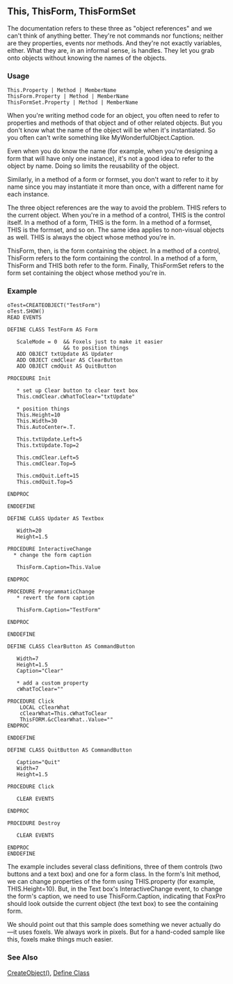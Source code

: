 ## This, ThisForm, ThisFormSet

The documentation refers to these three as "object references" and we can't think of anything better. They're not commands nor functions; neither are they properties, events nor methods. And they're not exactly variables, either. What they are, in an informal sense, is handles. They let you grab onto objects without knowing the names of the objects.

### Usage

```foxpro
This.Property | Method | MemberName
ThisForm.Property | Method | MemberName
ThisFormSet.Property | Method | MemberName
```

When you're writing method code for an object, you often need to refer to properties and methods of that object and of other related objects. But you don't know what the name of the object will be when it's instantiated. So you often can't write something like MyWonderfulObject.Caption.

Even when you do know the name (for example, when you're designing a form that will have only one instance), it's not a good idea to refer to the object by name. Doing so limits the reusability of the object. 

Similarly, in a method of a form or formset, you don't want to refer to it by name since you may instantiate it more than once, with a different name for each instance.

The three object references are the way to avoid the problem. THIS refers to the current object. When you're in a method of a control, THIS is the control itself. In a method of a form, THIS is the form. In a method of a formset, THIS is the formset, and so on. The same idea applies to non-visual objects as well. THIS is always the object whose method you're in.

ThisForm, then, is the form containing the object. In a method of a control, ThisForm refers to the form containing the control. In a method of a form, ThisForm and THIS both refer to the form. Finally, ThisFormSet refers to the form set containing the object whose method you're in.

### Example

```foxpro
oTest=CREATEOBJECT("TestForm")
oTest.SHOW()
READ EVENTS

DEFINE CLASS TestForm AS Form

   ScaleMode = 0  && Foxels just to make it easier
                  && to position things
   ADD OBJECT txtUpdate AS Updater
   ADD OBJECT cmdClear AS ClearButton
   ADD OBJECT cmdQuit AS QuitButton

PROCEDURE Init

   * set up Clear button to clear text box
   This.cmdClear.cWhatToClear="txtUpdate"

   * position things
   This.Height=10
   This.Width=30
   This.AutoCenter=.T.

   This.txtUpdate.Left=5
   This.txtUpdate.Top=2

   This.cmdClear.Left=5
   This.cmdClear.Top=5

   This.cmdQuit.Left=15
   This.cmdQuit.Top=5

ENDPROC

ENDDEFINE

DEFINE CLASS Updater AS Textbox

   Width=20
   Height=1.5

PROCEDURE InteractiveChange
  * change the form caption

   ThisForm.Caption=This.Value

ENDPROC

PROCEDURE ProgrammaticChange
   * revert the form caption

   ThisForm.Caption="TestForm"

ENDPROC

ENDDEFINE

DEFINE CLASS ClearButton AS CommandButton

   Width=7
   Height=1.5
   Caption="Clear"

   * add a custom property
   cWhatToClear=""

PROCEDURE Click
    LOCAL cClearWhat
    cClearWhat=This.cWhatToClear
    ThisFORM.&cClearWhat..Value=""
ENDPROC

ENDDEFINE

DEFINE CLASS QuitButton AS CommandButton

   Caption="Quit"
   Width=7
   Height=1.5

PROCEDURE Click

   CLEAR EVENTS

ENDPROC

PROCEDURE Destroy

   CLEAR EVENTS

ENDPROC
ENDDEFINE
```

The example includes several class definitions, three of them controls (two buttons and a text box) and one for a form class. In the form's Init method, we can change properties of the form using THIS.property (for example, THIS.Height=10). But, in the Text box's InteractiveChange event, to change the form's caption, we need to use ThisForm.Caption, indicating that FoxPro should look outside the current object (the text box) to see the containing form. 

We should point out that this sample does something we never actually do&mdash;it uses foxels. We always work in pixels. But for a hand-coded sample like this, foxels make things much easier.

### See Also

[CreateObject()](s4g347.md), [Define Class](s4g351.md)